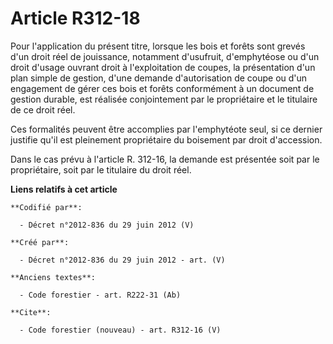 # Article R312-18

Pour l'application du présent titre, lorsque les bois et forêts sont grevés d'un droit réel de jouissance, notamment
d'usufruit, d'emphytéose ou d'un droit d'usage ouvrant droit à l'exploitation de coupes, la présentation d'un plan simple de
gestion, d'une demande d'autorisation de coupe ou d'un engagement de gérer ces bois et forêts conformément à un document de
gestion durable, est réalisée conjointement par le propriétaire et le titulaire de ce droit réel.

Ces formalités peuvent être accomplies par l'emphytéote seul, si ce dernier justifie qu'il est pleinement propriétaire du
boisement par droit d'accession.

Dans le cas prévu à l'article R. 312-16, la demande est présentée soit par le propriétaire, soit par le titulaire du droit
réel.

**Liens relatifs à cet article**

	**Codifié par**:

	  - Décret n°2012-836 du 29 juin 2012 (V)

	**Créé par**:

	  - Décret n°2012-836 du 29 juin 2012 - art. (V)

	**Anciens textes**:

	  - Code forestier - art. R222-31 (Ab)

	**Cite**:

	  - Code forestier (nouveau) - art. R312-16 (V)
